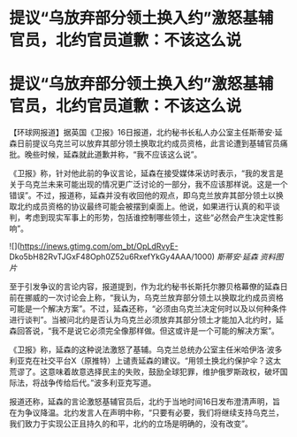 # 提议“乌放弃部分领土换入约”激怒基辅官员，北约官员道歉：不该这么说

# 提议“乌放弃部分领土换入约”激怒基辅官员，北约官员道歉：不该这么说

【环球网报道】据英国《卫报》16日报道，北约秘书长私人办公室主任斯蒂安·延森日前提议乌克兰可以放弃其部分领土换取北约成员资格，此言论遭到基辅官员痛批。晚些时候，延森就此道歉并称，“我不应该这么说”。

《卫报》称，针对他此前的争议言论，延森在接受媒体采访时表示，“我的发言是关于乌克兰未来可能出现的情况更广泛讨论的一部分，我不应该那样说。这是一个错误”。不过，报道称，延森并没有收回他的观点，即乌克兰放弃其部分领土以换取北约成员资格的协议最终可能会被摆到桌面上。他说，如果进行认真的和平谈判，考虑到现实军事上的形势，包括谁控制哪些领土，这些“必然会产生决定性影响”。

![](https://inews.gtimg.com/om_bt/OpLdRvyE-
Dko5bH82RvTJGxF48Oph0Z52u6RxefYkGy4AAA/1000) _斯蒂安·延森 资料图片_

至于引发争议的言论内容，报道提到，作为北约秘书长斯托尔滕贝格幕僚的延森日前在挪威的一次讨论会上称，“我认为，乌克兰放弃部分领土以换取北约成员资格可能是一个解决方案”。不过，延森还称，“必须由乌克兰决定何时以及以何种条件进行谈判”。当被问北约是否认为乌克兰必须放弃其部分领土才能加入北约时，延森回答说，“我不是说它必须完全像那样做。但这或许是一个可能的解决方案”。

《卫报》称，延森的这种说法激怒了基辅。乌克兰总统办公室主任米哈伊洛·波多利亚克在社交平台X（原推特）上谴责延森的建议。“用领土换北约保护伞？这太荒谬了。这意味着故意选择民主的失败，鼓励全球犯罪，维护俄罗斯政权，破坏国际法，将战争传给后代。”波多利亚克写道。

报道还称，延森的言论激怒基辅官员后，北约于当地时间16日发布澄清声明，旨在为争议降温。北约发言人在声明中称，“只要有必要，我们将继续支持乌克兰，我们致力于实现公正且持久的和平，北约的立场是明确的，没有改变”。

